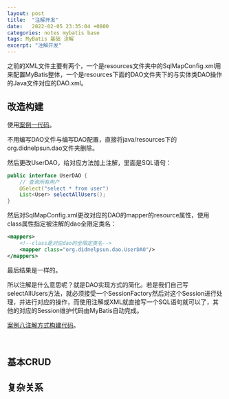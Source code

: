 ```yaml
---
layout: post
title:  "注解开发"
date:   2022-02-05 23:35:04 +0800
categories: notes mybatis base
tags: MyBatis 基础 注解
excerpt: "注解开发"
---
```


之前的XML文件主要有两个，一个是resources文件夹中的SqlMapConfig.xml用来配置MyBatis整体，一个是resources下面的DAO文件夹下的与实体类DAO操作的Java文件对应的DAO.xml。

## 改造构建

使用[案例一代码](https://github.com/Didnelpsun/MyBatis/tree/main/demo1_build_xml)。

不用编写DAO文件与编写DAO配置，直接将java/resources下的org.didnelpsun.dao文件夹删除。

然后更改UserDAO，给对应方法加上注解，里面是SQL语句：

```java
public interface UserDAO {
    // 查询所有用户
    @Select("select * from user")
    List<User> selectAllUsers();
}
```

然后对SqlMapConfig.xml更改对应的DAO的mapper的resource属性，使用class属性指定被注解的dao全限定类名：

```xml
<mappers>
    <!--class是对应dao的全限定类名-->
    <mapper class="org.didnelpsun.dao.UserDAO"/>
</mappers>
```

最后结果是一样的。

所以注解是什么意思呢？就是DAO实现方式的简化。若是我们自己写selectAllUsers方法，就必须接受一个SessionFactory然后对这个Session进行处理，并进行对应的操作，而使用注解或XML就直接写一个SQL语句就可以了，其他的对应的Session维护代码由MyBatis自动完成。

[案例八注解方式构建代码](https://github.com/Didnelpsun/MyBatis/tree/main/demo8_annotation_build)。

&emsp;

## 基本CRUD

## 复杂关系
